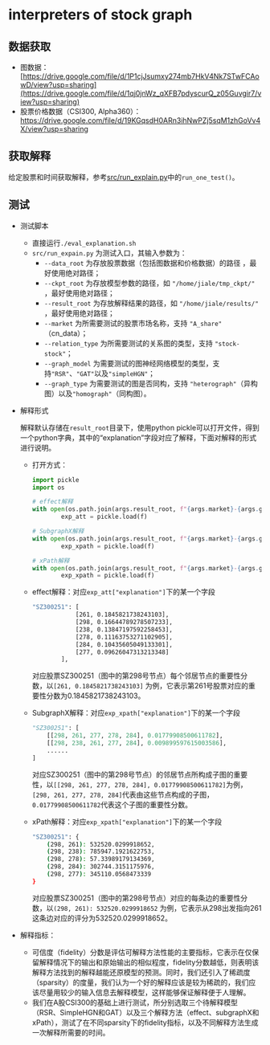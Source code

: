# interpreters of stock graph

## 数据获取

- 图数据：[https://drive.google.com/file/d/1P1cjJsumxy274mb7HkV4Nk7STwFCAowD/view?usp=sharing](https://drive.google.com/file/d/1qj0jnWz_qXFB7pdyscurQ_z05Guvgir7/view?usp=sharing)
- 股票价格数据（CSI300, Alpha360）：https://drive.google.com/file/d/19KGqsdH0ARn3ihNwPZj5sqM1zhGoVv4X/view?usp=sharing

## 获取解释
给定股票和时间获取解释，参考[src/run_explain.py](https://github.com/SJTU-Quant/interpreters/blob/56e5be8a804ed39af1b5aa38b05c7b157ba8634d/src/run_explain.py#L175)中的`run_one_test()`。

## 测试
- 测试脚本
	- 直接运行`./eval_explanation.sh`
	- `src/run_expain.py` 为测试入口，其输入参数为：
	    - `--data_root` 为存放股票数据（包括图数据和价格数据）的路径 ，最好使用绝对路径；
	    - `--ckpt_root` 为存放模型参数的路径，如 `"/home/jiale/tmp_ckpt/"` ，最好使用绝对路径；
	    - `--result_root` 为存放解释结果的路径，如 `"/home/jiale/results/"` ，最好使用绝对路径；
	    - `--market` 为所需要测试的股票市场名称，支持 `"A_share"` （cn_data）；
	    - `--relation_type` 为所需要测试的关系图的类型，支持 `"stock-stock"`；
	    - `--graph_model` 为需要测试的图神经网络模型的类型，支持`"RSR"`、`"GAT"`以及`"simpleHGN"`；
	    - `--graph_type` 为需要测试的图是否同构，支持 `"heterograph"`（异构图）以及`"homograph"`（同构图）。

- 解释形式
  
    解释默认存储在`result_root`目录下，使用python pickle可以打开文件，得到一个python字典，其中的“explanation”字段对应了解释，下面对解释的形式进行说明。
    
    - 打开方式：
      
        ```python
        import pickle
        import os
        
        # effect解释
        with open(os.path.join(args.result_root, f"{args.market}-{args.graph_model}-{args.graph_type}-att-explanation"), 'rb') as f:
        		exp_att = pickle.load(f)
        
        # SubgraphX解释
        with open(os.path.join(args.result_root, f"{args.market}-{args.graph_model}-{args.graph_type}-subgraphx-explanation"), 'rb') as f:
        		exp_xpath = pickle.load(f)
        
        # xPath解释
        with open(os.path.join(args.result_root, f"{args.market}-{args.graph_model}-{args.graph_type}-xpath-explanation"), 'rb') as f:
        		exp_xpath = pickle.load(f)
        ```
        
    - effect解释：对应`exp_att["explanation"]`下的某一个字段
      
        ```bash
        "SZ300251": [
        			[261, 0.1845821738243103],
        			[298, 0.16644789278507233],
        			[238, 0.13847197592258453],
        			[278, 0.11163753271102905],
        			[284, 0.10435605049133301],
        			[277, 0.09626047313213348]
        		],
        ```
        
        对应股票SZ300251（图中的第298号节点）每个邻居节点的重要性分数，以`[261, 0.1845821738243103]` 为例，它表示第261号股票对应的重要性分数为0.1845821738243103。
        
    - SubgraphX解释：对应`exp_xpath["explanation"]`下的某一个字段
      
        ```python
        "SZ300251": [
        	[[298, 261, 277, 278, 284], 0.01779908500611782],
        	[[298, 238, 261, 277, 284], 0.009899597615003586],
        	......
        ]
        ```
        
        对应SZ300251（图中的第298号节点）的邻居节点所构成子图的重要性，以`[[298, 261, 277, 278, 284], 0.01779908500611782]`为例，`[298, 261, 277, 278, 284]`代表由这些节点构成的子图，`0.01779908500611782`代表这个子图的重要性分数。
        
    - xPath解释：对应`exp_xpath["explanation"]`下的某一个字段
      
        ```bash
        "SZ300251": {
        	(298, 261): 532520.0299918652,
        	(298, 238): 785947.1921622753,
        	(298, 278): 57.33989179134369,
        	(298, 284): 302744.3151175976,
        	(298, 277): 345110.0568473339
        }
        ```
        
        对应股票SZ300251（图中的第298号节点）对应的每条边的重要性分数，以`(298, 261): 532520.0299918652` 为例，它表示从298出发指向261这条边对应的评分为532520.0299918652。
    
- 解释指标：
    - 可信度（fidelity）分数是评估可解释方法性能的主要指标，它表示在仅保留解释情况下的输出和原始输出的相似程度，fidelity分数越低，则表明该解释方法找到的解释越能还原模型的预测。同时，我们还引入了稀疏度（sparsity）的度量，我们认为一个好的解释应该是较为稀疏的，我们应该尽量用较少的输入信息去解释模型，这样能够保证解释便于人理解。
    - 我们在A股CSI300的基础上进行测试，所分别选取三个待解释模型（RSR、SimpleHGN和GAT）以及三个解释方法（effect、subgraphX和xPath），测试了在不同sparsity下的fidelity指标，以及不同解释方法生成一次解释所需要的时间。
